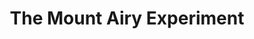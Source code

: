 ---
pid: ch684
title: The Mount Airy Experiment
location_transcription: Allens Lane Art Center Park (part of Fairmont) corner of W.
  Allens Lane & McCallum Street
coordinates: "[-75.201702, 40.052299]"
zipcode: '19119'
gen_neighborhood: Northwest Philadelphia
neighborhood: Mount Airy
outside_phl: 
age: '63'
age_range: 60-69
instagram: 
image_file_name: ch_684.jpg
proposal_transcription: |-
  In the 1960's, white residents of Mount Airy made a radical commitment to form a fully integrated community - a successful experiment, which still exists today in Mount Airy's diverse community.
  I would like to see a monument of figures of all races - conglomerated in some way - or maybe forming a park border, hand-in-hand.
  Btw - The Allens Lane Theatre is located in this park - it is where the first play with an integrated cast (Raisin in the Sun) in Philadelphia was performed in the early 1960's. Sidney Poitter came to the opening.
topic: History,Inclusivity,Neighborhoods
topic_summary: 0, 0, 0, 0, 0
type: Park,Other No Form
keywords_other: integration, mount airy
credit: Nicole Fabriland. Person
image_labels: 
twitter: 
facebook: 
permalink: "/monuments/ch684/"
layout: item-page
---
